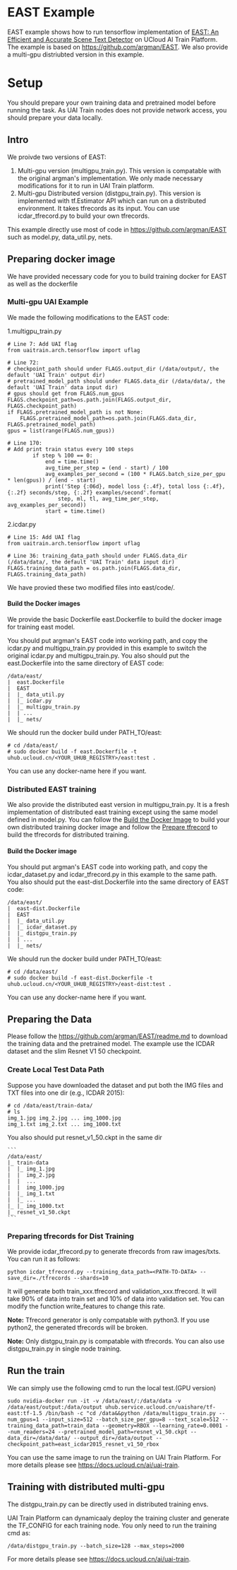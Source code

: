 # EAST Example
EAST example shows how to run tensorflow implementation of [EAST: An Efficient and Accurate Scene Text Detector](https://arxiv.org/abs/1704.03155v2) on UCloud AI Train Platform. The example is based on https://github.com/argman/EAST. We also provide a multi-gpu distriubted version in this example.

# Setup
You should prepare your own training data and pretrained model before running the task. As UAI Train nodes does not provide network access, you should prepare your data locally.

## Intro
We proivde two versions of EAST:
  1. Multi-gpu version (multigpu\_train.py). This version is compatable with the original argman's implementation. We only made necessary modifications for it to run in UAI Train platform.
  2. Multi-gpu Distributed version (distgpu\_train.py). This version is implemented with tf.Estimator API which can run on a distributed environment. It takes tfrecords as its input. You can use icdar\_tfrecord.py to build your own tfrecords.

This example directly use most of code in https://github.com/argman/EAST such as model.py, data\_util.py, nets.

## Preparing docker image
We have provided necessary code for you to build training docker for EAST as well as the dockerfile

### Multi-gpu UAI Example
We made the following modifications to the EAST code:

1.multigpu\_train.py

    # Line 7: Add UAI flag
    from uaitrain.arch.tensorflow import uflag

    # Line 72: 
    # checkpoint_path should under FLAGS.output_dir (/data/output/, the default 'UAI Train' output dir)
    # pretrained_model_path should under FLAGS.data_dir (/data/data/, the default 'UAI Train' data input dir)
    # gpus should get from FLAGS.num_gpus
    FLAGS.checkpoint_path=os.path.join(FLAGS.output_dir, FLAGS.checkpoint_path)
    if FLAGS.pretrained_model_path is not None:
        FLAGS.pretrained_model_path=os.path.join(FLAGS.data_dir, FLAGS.pretrained_model_path)
    gpus = list(range(FLAGS.num_gpus)) 

    # Line 170:
    # Add print train status every 100 steps
            if step % 100 == 0:
                end = time.time()
                avg_time_per_step = (end - start) / 100
                avg_examples_per_second = (100 * FLAGS.batch_size_per_gpu * len(gpus)) / (end - start)
                print('Step {:06d}, model loss {:.4f}, total loss {:.4f}, {:.2f} seconds/step, {:.2f} examples/second'.format(
                    step, ml, tl, avg_time_per_step, avg_examples_per_second))
                start = time.time()

2.icdar.py

    # Line 15: Add UAI flag
    from uaitrain.arch.tensorflow import uflag

    # Line 36: training_data_path should under FLAGS.data_dir (/data/data/, the default 'UAI Train' data input dir)
    FLAGS.training_data_path = os.path.join(FLAGS.data_dir, FLAGS.training_data_path)

We have provied these two modified files into east/code/.

#### Build the Docker images
We provide the basic Dockerfile east.Dockerfile to build the docker image for training east model.

You should put argman's EAST code into working path, and copy the icdar.py and multigpu\_train.py provided in this example to switch the original icdar.py and multigpu\_train.py.
You also should put the east.Dockerfile into the same directory of EAST code:

    /data/east/
    |  east.Dockerfile
    |  EAST
    |  |_ data_util.py
    |  |_ icdar.py
    |  |_ multigpu_train.py
    |  | ...
    |  |_ nets/

We should run the docker build under PATH\_TO/east:

    # cd /data/east/
    # sudo docker build -f east.Dockerfile -t uhub.ucloud.cn/<YOUR_UHUB_REGISTRY>/east:test .
    
You can use any docker-name here if you want.

### Distributed EAST training
We also provide the distributed east version in multigpu\_train.py. It is a fresh implementation of distributed east training except using the same model defined in model.py. You can follow the [Build the Docker Image](#build-the-docker-images) to build your own distributed training docker image and follow the [Prepare tfrecord](#preparing-tfrecords-for-dist-training) to build the tfrecords for distributed training.

#### Build the Docker image
You should put argman's EAST code into working path, and copy the icdar\_dataset.py and icdar\_tfrecord.py in this example to the same path. You also should put the east-dist.Dockerfile into the same directory of EAST code:

    /data/east/
    |  east-dist.Dockerfile
    |  EAST
    |  |_ data_util.py
    |  |_ icdar_dataset.py
    |  |_ distgpu_train.py
    |  | ...
    |  |_ nets/

We should run the docker build under PATH\_TO/east:

    # cd /data/east/
    # sudo docker build -f east-dist.Dockerfile -t uhub.ucloud.cn/<YOUR_UHUB_REGISTRY>/east-dist:test .
    
You can use any docker-name here if you want.

## Preparing the Data
Please follow the https://github.com/argman/EAST/readme.md to download the training data and the pretrained model. The example use the ICDAR dataset and the slim Resnet V1 50 checkpoint.

### Create Local Test Data Path
Suppose you have downloaded the dataset and put both the IMG files and TXT files into one dir (e.g., ICDAR 2015):

    # cd /data/east/train-data/
    # ls
    img_1.jpg img_2.jpg ... img_1000.jpg
    img_1.txt img_2.txt ... img_1000.txt

You also should put resnet\_v1\_50.ckpt in the same dir

    ```
    /data/east/
    |_ train-data
    |  |_ img_1.jpg
    |  |  img_2.jpg
    |  |  ...
    |  |  img_1000.jpg
    |  |_ img_1.txt
    |  |_ ...
    |_ |_ img_1000.txt
    |_ resnet_v1_50.ckpt
    ```

### Preparing tfrecords for Dist Training
We provide icdar_tfrecord.py to generate tfrecords from raw images/txts. You can run it as follows:

    python icdar_tfrecord.py --training_data_path=<PATH-TO-DATA> --save_dir=./tfrecords --shards=10

It will generate both train_xxx.tfrecord and validation_xxx.tfrecord. It will take 90% of data into train set and 10% of data into validation set. You can modify the function write\_features to change this rate.

**Note:** Tfrecord generator is only compatable with python3. If you use python2, the generated tfrecords will be broken.

**Note:** Only distgpu\_train.py is compatable with tfrecords. You can also use distgpu\_train.py in single node training.


## Run the train
We can simply use the following cmd to run the local test.(GPU version)

    sudo nvidia-docker run -it -v /data/east/:/data/data -v /data/east/output:/data/output uhub.service.ucloud.cn/uaishare/tf-east:tf-1.5 /bin/bash -c "cd /data&&python /data/multigpu_train.py --num_gpus=1 --input_size=512 --batch_size_per_gpu=8 --text_scale=512 --training_data_path=train_data --geometry=RBOX --learning_rate=0.0001 --num_readers=24 --pretrained_model_path=resnet_v1_50.ckpt --data_dir=/data/data/ --output_dir=/data/output --checkpoint_path=east_icdar2015_resnet_v1_50_rbox
    
You can use the same image to run the training on UAI Train Platform. For more details please see https://docs.ucloud.cn/ai/uai-train.

## Training with distributed multi-gpu
The distgpu\_train.py can be directly used in distributed training envs.

UAI Train Platform can dynamicaaly deploy the training cluster and generate the TF\_CONFIG for each training node. You only need to run the training cmd as:

    /data/distgpu_train.py --batch_size=128 --max_steps=2000

For more details please see https://docs.ucloud.cn/ai/uai-train.